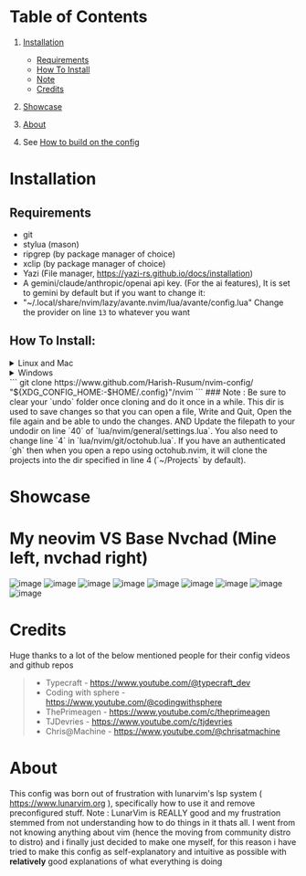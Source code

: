 # Table of Contents
1. [Installation](#installation)
   - [Requirements](#requirements)
   - [How To Install](#how-to-install)
   - [Note](#note)
   - [Credits](#credits)

2. [Showcase](#showcase)

3. [About](#about)

4. See [How to build on the config](lua/nvim/chtshts/general.md)

# Installation

## Requirements
-  git
- stylua (mason)
- ripgrep (by package manager of choice)
- xclip (by package manager of choice)
- Yazi (File manager, https://yazi-rs.github.io/docs/installation)
- A gemini/claude/anthropic/openai api key. (For the ai features), It is set to gemini by default but if you want to change it:
- "~/.local/share/nvim/lazy/avante.nvim/lua/avante/config.lua" Change the provider on line `13` to whatever you want

## How To Install:
<details><summary> Linux and Mac </summary>

```sh
git clone https://github.com/nvim-lua/kickstart.nvim.git "${XDG_CONFIG_HOME:-$HOME/.config}"/nvim
```

</details>

<details><summary> Windows </summary>

If you're using `cmd.exe`:

```
git clone https://github.com/nvim-lua/kickstart.nvim.git "%localappdata%\nvim"
```

If you're using `powershell.exe`

```
git clone https://github.com/nvim-lua/kickstart.nvim.git "${env:LOCALAPPDATA}\nvim"
```

</details>
```
git clone https://www.github.com/Harish-Rusum/nvim-config/ "${XDG_CONFIG_HOME:-$HOME/.config}"/nvim
```
### Note : Be sure to clear your `undo` folder once cloning and do it once in a while. This dir is used to save changes so that you can open a file, Write and Quit, Open the file again and be able to undo the changes. AND Update the filepath to your undodir on line `40` of `lua/nvim/general/settings.lua`. You also need to change line `4` in `lua/nvim/git/octohub.lua`. If you have an authenticated `gh` then when you open a repo using octohub.nvim, it will clone the projects into the dir specified in line 4 (`~/Projects` by default).

# Showcase

# My neovim VS Base Nvchad (Mine left, nvchad right)
![image](https://github.com/user-attachments/assets/f995078b-b0b3-4b2c-9a1e-7e111bd147da)
![image](https://github.com/user-attachments/assets/abdcf268-b429-4cd0-b317-197950e8ac7d)
![image](https://github.com/user-attachments/assets/33f6a108-bec1-46b7-abe1-d72dfe466431)
![image](https://github.com/user-attachments/assets/2db789b1-f944-4aff-b9cc-9a9e06654252)
![image](https://github.com/user-attachments/assets/34239bc9-8469-4e9f-b5b6-9fa3b9651c71)
![image](https://github.com/user-attachments/assets/353b151e-2a3c-490d-ba8a-23b81b0005b6)
![image](https://github.com/user-attachments/assets/f955af4d-ca07-40d0-ae7c-3c1ae9d8309a)
![image](https://github.com/user-attachments/assets/68012e24-f7cd-49c5-9e6d-35963e1feb6c)
![image](https://github.com/user-attachments/assets/5b12c2dc-130c-49e2-8b5d-77ac09be22c8)

# Credits

Huge thanks to a lot of the below mentioned people for their config videos and github repos
> - Typecraft - https://www.youtube.com/@typecraft_dev
> - Coding with sphere - https://www.youtube.com/@codingwithsphere
> - ThePrimeagen - https://www.youtube.com/c/theprimeagen
> - TJDevries - https://www.youtube.com/c/tjdevries
> - Chris@Machine - https://www.youtube.com/@chrisatmachine 

# About

This config was born out of frustration with lunarvim's lsp system ( https://www.lunarvim.org ), specifically how to use it and remove preconfigured stuff.
Note : LunarVim is REALLY good and my frustration stemmed from not understanding how to do things in it thats all.
I went from not knowing anything about vim (hence the moving from community distro to distro) and i finally just decided to make one myself, for this reason i have tried to make this config as self-explanatory and intuitive as possible with **relatively** good explanations of what everything is doing 
